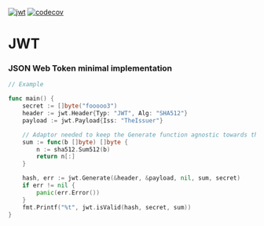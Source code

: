 [![jwt](https://github.com/WolvenSpirit/jwt/actions/workflows/go.yml/badge.svg)](https://github.com/WolvenSpirit/jwt/actions/workflows/go.yml)
[![codecov](https://codecov.io/gh/WolvenSpirit/jwt/branch/main/graph/badge.svg?token=jUVFKX7ru4)](https://codecov.io/gh/WolvenSpirit/jwt)
# JWT
### JSON Web Token minimal implementation 

```go
// Example

func main() {
	secret := []byte("fooooo3")
	header := jwt.Header{Typ: "JWT", Alg: "SHA512"}
	payload := jwt.Payload{Iss: "TheIssuer"}

	// Adaptor needed to keep the Generate function agnostic towards the sum function that is passed
	sum := func(b []byte) []byte {
		n := sha512.Sum512(b)
		return n[:]
	}

	hash, err := jwt.Generate(&header, &payload, nil, sum, secret)
	if err != nil {
		panic(err.Error())
	}
	fmt.Printf("%t", jwt.isValid(hash, secret, sum))
}
```
